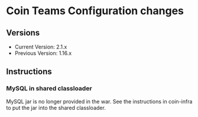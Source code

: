 # Coin Teams Configuration changes

## Versions
 - Current Version: 2.1.x
 - Previous Version: 1.16.x

## Instructions

### MySQL in shared classloader
MySQL jar is no longer provided in the war. See the instructions in coin-infra to put the jar into the shared classloader.

